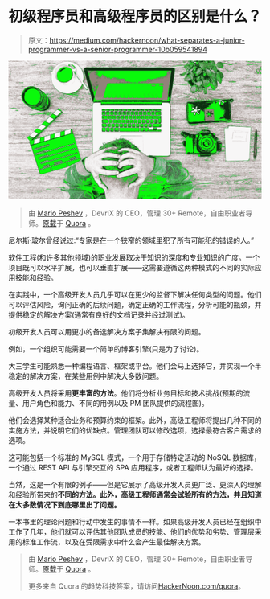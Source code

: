 # 初级程序员和高级程序员的区别是什么？

> 原文：<https://medium.com/hackernoon/what-separates-a-junior-programmer-vs-a-senior-programmer-10b059541894>

![](img/edd97a5d2274aa06bb8e648190cd97fe.png)

> 由 [Mario Peshev](https://www.quora.com/profile/Mario-Peshev) ，DevriX 的 CEO，管理 30+ Remote，自由职业者导师。[原载](https://www.quora.com/What-differentiates-junior-and-senior-programmers-beside-years-of-experience/answer/Mario-Peshev)于 [Quora](http://quora.com?ref=hackernoon) 。

尼尔斯·玻尔曾经说过:“专家是在一个狭窄的领域里犯了所有可能犯的错误的人。”

软件工程(和许多其他领域)的职业发展取决于知识的深度和专业知识的广度。一个项目既可以水平扩展，也可以垂直扩展——这需要遵循这两种模式的不同的实际应用技能和经验。

在实践中，一个高级开发人员几乎可以在更少的监督下解决任何类型的问题。他们可以评估风险，询问正确的后续问题，确定正确的工作流程，分析可能的瓶颈，并提供稳定的解决方案(通常有良好的文档记录并经过测试)。

初级开发人员可以用更小的备选解决方案子集解决有限的问题。

例如，一个组织可能需要一个简单的博客引擎(只是为了讨论)。

大三学生可能熟悉一种编程语言、框架或平台。他们会马上选择它，并实现一个半稳定的解决方案，在某些用例中解决大多数问题。

高级开发人员将采用**更丰富的方法**。他们将分析业务目标和技术挑战(预期的流量、用户角色和能力、不同的用例以及 PM 团队提供的流程图)。

他们会选择某种适合业务和预算约束的框架。此外，高级工程师将提出几种不同的实施方法，并说明它们的优缺点。管理团队可以修改选项，选择最符合客户需求的选项。

这可能包括一个标准的 MySQL 模式，一个用于存储特定活动的 NoSQL 数据库，一个通过 REST API 与引擎交互的 SPA 应用程序，或者工程师认为最好的选择。

当然，这是一个有限的例子——但是它展示了高级开发人员更广泛、更深入的理解和经验所带来的**不同的方法。此外，高级工程师通常会试验所有的方法，并且知道在大多数情况下到底哪里出了问题。**

一本书里的理论问题和行动中发生的事情不一样。如果高级开发人员已经在组织中工作了几年，他们就可以评估其他团队成员的技能、他们的优势和劣势、管理层采用的标准工作流，以及在受限需求中什么会产生最佳解决方案。

> 由 [Mario Peshev](https://www.quora.com/profile/Mario-Peshev) ，DevriX 的 CEO，管理 30+ Remote，自由职业者导师。[原载](https://www.quora.com/What-differentiates-junior-and-senior-programmers-beside-years-of-experience/answer/Mario-Peshev)于 [Quora](http://quora.com?ref=hackernoon) 。
> 
> 更多来自 Quora 的趋势科技答案，请访问[HackerNoon.com/quora](https://hackernoon.com/quora/home)。